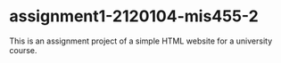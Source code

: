 # assignment1-2120104-mis455-2

This is an assignment project of a simple HTML website for a university course.

